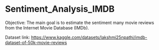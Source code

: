 # Sentiment_Analysis_IMDB

Objective: The main goal is to estimate the sentiment many movie reviews from the Internet Movie Database (IMDb).

Dataset link: https://www.kaggle.com/datasets/lakshmi25npathi/imdb-dataset-of-50k-movie-reviews
